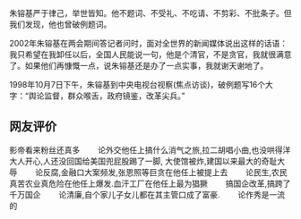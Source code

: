 

朱镕基严于律己，举世皆知。他不题词、不受礼、不吃请、不剪彩、不批条子。但我们发现，他也曾破例题词。

2002年朱镕基在两会期间答记者问时，面对全世界的新闻媒体说出这样的话语：我只希望在我卸任以后，全国人民能说一句，他是个清官，不是贪官，我就很满意了。如果他们再慷慨一点，说朱镕基还是办了一点实事，我就谢天谢地了。



1998年10月7日下午，朱镕基到中央电视台视察(焦点访谈)，破例题写16个大字：“舆论监督，群众喉舌，政府镜鉴，改革尖兵。”


## 网友评价

影帝看来粉丝还真多
　　论外交他任上搞什么消气之旅,拉二胡唱小曲,也没哄得洋大人开心,人还没回国给美国兜屁股踢了一脚, 大使馆被炸,建国以来最大的奇耻大辱
　　论反腐,金融口大案频发,张恩照等巨贪在他任上被提上去
　　论民生,农民真苦农业真危险在他任上爆发.血汗工厂在他任上最为猖獗
　　搞国企改革,搞跨了千万国企
　　论清廉,自个家儿子女儿都在其主管口成了富豪.
　　论作秀是一流的
